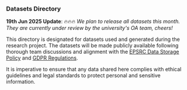 ### Datasets Directory

**19th Jun 2025 Update**: 🔥🔥🔥 *We plan to release all datasets this month. They are currently under review by the university's OA team, cheers!*

This directory is designated for datasets used and generated during the research project. The datasets will be made publicly available following thorough team discussions and alignment with the [EPSRC Data Storage Policy](https://www.ukri.org/who-we-are/epsrc/our-policies-and-standards/policy-framework-on-research-data/principles/) and [GDPR Regulations](https://gdpr-info.eu/).

It is imperative to ensure that any data shared here complies with ethical guidelines and legal standards to protect personal and sensitive information.
